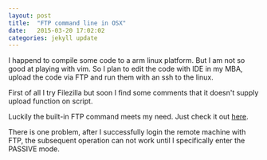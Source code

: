 ```yaml
---
layout: post
title:  "FTP command line in OSX"
date:   2015-03-20 17:02:02
categories: jekyll update
---
```


I happend to compile some code to a arm linux platform. But I am not so good at playing with vim. So I plan to edit the code with IDE in my MBA, upload the code via FTP and run them with an ssh to the linux.

First of all I try Filezilla but soon I find some comments that it doesn't supply upload function on script.

Luckily the built-in FTP command meets my need. Just check it out [here][Scripting-ftp-transfers].

There is one problem, after I successfully login the remote machine with FTP, the subsequent operation can not work until I specifically enter the PASSIVE mode.

[Scripting-ftp-transfers]:	http://hints.macworld.com/article.php?story=20010125232914252

